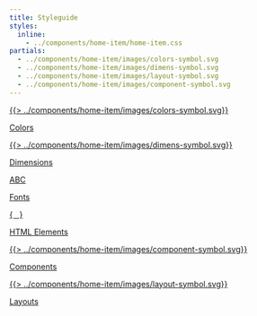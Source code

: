 ```yaml
---
title: Styleguide
styles:
  inline:
    - ../components/home-item/home-item.css
partials:
  - ../components/home-item/images/colors-symbol.svg
  - ../components/home-item/images/dimens-symbol.svg
  - ../components/home-item/images/layout-symbol.svg
  - ../components/home-item/images/component-symbol.svg
---
```


<div class="__hopin__l-home-grid">
  <a href="/colors.html" class="__hopin__c-home-item--link">
    <div class="__hopin__c-home-item">
      <div class="__hopin__c-home-item--content">
        {{> ../components/home-item/images/colors-symbol.svg}}
      </div>
      <div class="__hopin__c-home-item--footer">
        <p>Colors</p>
      </div>
    </div>
  </a>

  <a href="/dimensions.html" class="__hopin__c-home-item--link">
    <div class="__hopin__c-home-item">
      <div class="__hopin__c-home-item--content">
        {{> ../components/home-item/images/dimens-symbol.svg}}
      </div>
      <div class="__hopin__c-home-item--footer">
        <p>Dimensions</p>
      </div>
    </div>
  </a>

  <a href="/fonts.html" class="__hopin__c-home-item--link">
    <div class="__hopin__c-home-item">
      <div class="__hopin__c-home-item--content">
        ABC
      </div>
      <div class="__hopin__c-home-item--footer">
        <p>Fonts</p>
      </div>
    </div>
  </a>

  <a href="/elements.html" class="__hopin__c-home-item--link">
    <div class="__hopin__c-home-item">
      <div class="__hopin__c-home-item--content">
        {&nbsp;&nbsp;&nbsp;}
      </div>
      <div class="__hopin__c-home-item--footer">
        <p>HTML Elements</p>
      </div>
    </div>
  </a>

  <a href="/components.html" class="__hopin__c-home-item--link">
    <div class="__hopin__c-home-item">
      <div class="__hopin__c-home-item--content">
        {{> ../components/home-item/images/component-symbol.svg}}
      </div>
      <div class="__hopin__c-home-item--footer">
        <p>Components</p>
      </div>
    </div>
  </a>

  <a href="/layouts.html" class="__hopin__c-home-item--link">
    <div class="__hopin__c-home-item">
      <div class="__hopin__c-home-item--content">
        {{> ../components/home-item/images/layout-symbol.svg}}
      </div>
      <div class="__hopin__c-home-item--footer">
        <p>Layouts</p>
      </div>
    </div>
  </a>

</div>